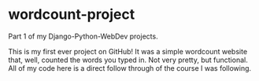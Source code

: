 # wordcount-project
Part 1 of my Django-Python-WebDev projects.

This is my first ever project on GitHub! It was a simple wordcount website that, well, counted the words you typed in. Not very pretty, but functional. All of my code here is a direct follow through of the course I was following.

